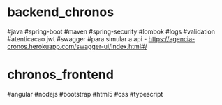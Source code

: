 # backend_chronos
#java
#spring-boot
#maven
#spring-security
#lombok
#logs
#validation
#atenticacao jwt
#swagger
#para simular a api - https://agencia-cronos.herokuapp.com/swagger-ui/index.html#/


# chronos_frontend
#angular
#nodejs
#bootstrap
#html5
#css
#typescript

